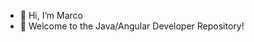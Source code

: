 - 👋 Hi, I’m Marco
- 👀 Welcome to the Java/Angular Developer Repository!


<!---
marcodev05/marcodev05 is a ✨ special ✨ repository because its `README.md` (this file) appears on your GitHub profile.
You can click the Preview link to take a look at your changes.
--->
